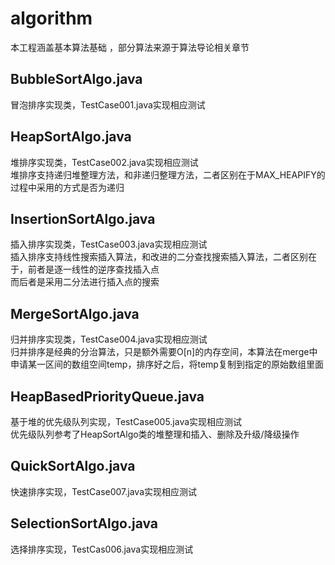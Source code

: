 # algorithm
本工程涵盖基本算法基础 ，部分算法来源于算法导论相关章节

## BubbleSortAlgo.java
冒泡排序实现类，TestCase001.java实现相应测试

## HeapSortAlgo.java
堆排序实现类，TestCase002.java实现相应测试  
堆排序支持递归堆整理方法，和非递归整理方法，二者区别在于MAX_HEAPIFY的过程中采用的方式是否为递归  

## InsertionSortAlgo.java
插入排序实现类，TestCase003.java实现相应测试  
插入排序支持线性搜索插入算法，和改进的二分查找搜索插入算法，二者区别在于，前者是逐一线性的逆序查找插入点  
而后者是采用二分法进行插入点的搜索  

## MergeSortAlgo.java
归并排序实现类，TestCase004.java实现相应测试  
归并排序是经典的分治算法，只是额外需要O[n]的内存空间，本算法在merge中申请某一区间的数组空间temp，排序好之后，将temp复制到指定的原始数组里面  

## HeapBasedPriorityQueue.java
基于堆的优先级队列实现，TestCase005.java实现相应测试  
优先级队列参考了HeapSortAlgo类的堆整理和插入、删除及升级/降级操作   

## QuickSortAlgo.java
快速排序实现，TestCase007.java实现相应测试  

## SelectionSortAlgo.java
选择排序实现，TestCas006.java实现相应测试  
